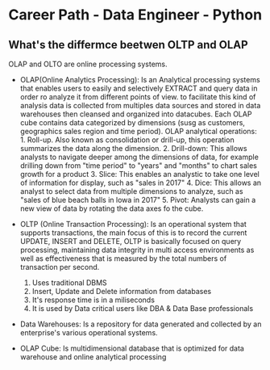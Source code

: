 # Career Path - Data Engineer - Python

## What's the differmce beetwen OLTP and OLAP 
OLAP and OLTO are online processing systems.
- OLAP(Online Analytics Processing): Is an Analytical processing systems that enables users to easily and selectively EXTRACT and query data in order ro analyze it from different points of view. to facilitate this kind of analysis data is collected from multiples data sources and stored in data warehouses then cleansed and organized into datacubes. Each OLAP cube contains data categorized by dimensions (susg as customers, geographics sales region and time period).
    OLAP analytical operations:
        1. Roll-up. Also known as consolidation or drill-up, this operation summarizes the data along the dimension.
        2. Drill-down: This allows analysts to navigate deeper among the dimensions of data, for example drilling down from "time period" to "years" and "months" to chart sales growth for a product
        3. Slice: This enables an analystic to take one level of information for display, such as "sales in 2017"
        4. Dice: This allows an analyst to select data from multiple dimensions to analyze, such as "sales of blue beach balls in lowa in 2017"
        5. Pivot: Analysts can gain a new view of data by rotating the data axes fo the cube.

- OLTP (Online Transaction Processing): Is an operational system that supports transactions, the main focus of this is to record the current UPDATE, INSERT and DELETE, OLTP is basically focused on query processing, maintaining data integrity in multi access environments as well as effectiveness that is measured by the total numbers of transaction per second.
    1. Uses traditional DBMS
    2. Insert, Update and Delete information from databases
    3. It's response time is in a miliseconds
    4. It is used by Data critical users like DBA & Data Base professionals
    
- Data Warehouses: Is a repository for data generated and collected by an enterprise's various operational systems. 
- OLAP Cube: Is multidimensional database that is optimized for data warehouse and online analytical processing